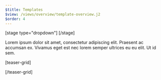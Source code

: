 ```yaml
---
$title: Templates
$view: /views/overview/template-overview.j2
$order: 4
---
```


[stage type="dropdown"]
[/stage]


Lorem ipsum dolor sit amet, consectetur adipiscing elit. Praesent ac accumsan ex. Vivamus eget est nec lorem semper ultrices eu eu elit. Ut id sem.


[teaser-grid]

[](content/amp-dev/styleguide/organisms/teaser-grid/template.md)
[](content/amp-dev/styleguide/organisms/teaser-grid/template-3.md)
[](content/amp-dev/styleguide/organisms/teaser-grid/template-2.md)
[](content/amp-dev/styleguide/organisms/teaser-grid/template-4.md)
[](content/amp-dev/styleguide/organisms/teaser-grid/template.md)
[](content/amp-dev/styleguide/organisms/teaser-grid/template-3.md)



[/teaser-grid]